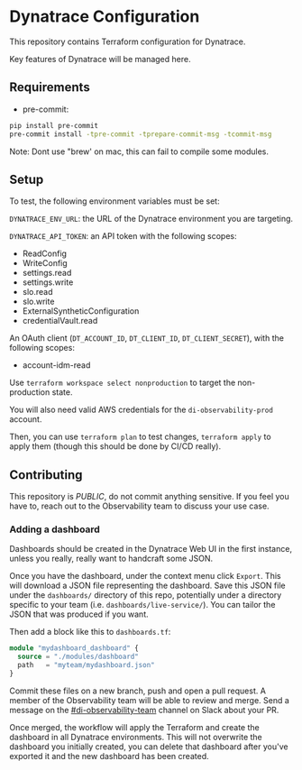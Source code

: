 # Dynatrace Configuration

This repository contains Terraform configuration for Dynatrace.

Key features of Dynatrace will be managed here.

## Requirements
- pre-commit:

```bash
pip install pre-commit
pre-commit install -tpre-commit -tprepare-commit-msg -tcommit-msg
```
Note: Dont use "brew' on mac, this can fail to compile some modules.

## Setup

To test, the following environment variables must be set:

`DYNATRACE_ENV_URL`: the URL of the Dynatrace environment you are targeting.

`DYNATRACE_API_TOKEN`: an API token with the following scopes:

- ReadConfig
- WriteConfig
- settings.read
- settings.write
- slo.read
- slo.write
- ExternalSyntheticConfiguration
- credentialVault.read

An OAuth client (`DT_ACCOUNT_ID`, `DT_CLIENT_ID`, `DT_CLIENT_SECRET`), with the following scopes:

- account-idm-read

Use `terraform workspace select nonproduction` to target the non-production state.

You will also need valid AWS credentials for the `di-observability-prod` account.

Then, you can use `terraform plan` to test changes, `terraform apply` to apply them (though this should be done by CI/CD really).

## Contributing

This repository is *PUBLIC*, do not commit anything sensitive. If you feel you have to, reach out to the Observability team to discuss your use case.

### Adding a dashboard

Dashboards should be created in the Dynatrace Web UI in the first instance, unless you really, really want to handcraft some JSON.

Once you have the dashboard, under the context menu click `Export`. This will download a JSON file representing the dashboard. Save this JSON file under the `dashboards/` directory of this repo, potentially under a directory specific to your team (i.e. `dashboards/live-service/`). You can tailor the JSON that was produced if you want.

Then add a block like this to `dashboards.tf`:

```terraform
module "mydashboard_dashboard" {
  source = "./modules/dashboard"
  path   = "myteam/mydashboard.json"
}
```

Commit these files on a new branch, push and open a pull request. A member of the Observability team will be able to review and merge. Send a message on the [#di-observability-team](https://gds.slack.com/archives/C04UF0B02NR) channel on Slack about your PR.

Once merged, the workflow will apply the Terraform and create the dashboard in all Dynatrace environments. This will not overwrite the dashboard you initially created, you can delete that dashboard after you've exported it and the new dashboard has been created.
